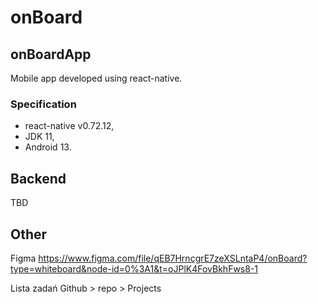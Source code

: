 # onBoard

## onBoardApp
Mobile app developed using react-native.

### Specification
- react-native v0.72.12,
- JDK 11,
- Android 13.

## Backend
TBD

## Other

Figma
https://www.figma.com/file/qEB7HrncgrE7zeXSLntaP4/onBoard?type=whiteboard&node-id=0%3A1&t=oJPlK4FovBkhFws8-1

Lista zadań
Github > repo > Projects
